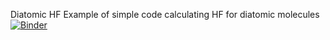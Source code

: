 Diatomic HF
Example of simple code calculating HF for diatomic molecules
[![Binder](https://mybinder.org/badge_logo.svg)](https://mybinder.org/v2/gh/MariiaIvonina/Diatomic_HF/HEAD?urlpath=https%3A%2F%2Fgithub.com%2FMariiaIvonina%2FDiatomic_HF%2Fblob%2Fmain%2F%25E5%25B0%258F%25E3%2581%2595%25E3%2581%2584_HF.ipynb)
